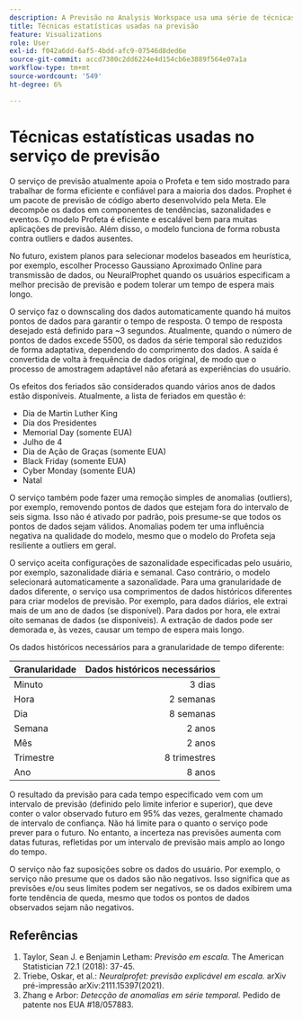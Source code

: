 ```yaml
---
description: A Previsão no Analysis Workspace usa uma série de técnicas estatísticas avançadas para determinar valores de previsão.
title: Técnicas estatísticas usadas na previsão
feature: Visualizations
role: User
exl-id: f042a6dd-6af5-4bdd-afc9-07546d8ded6e
source-git-commit: accd7300c2dd6224e4d154cb6e3889f564e07a1a
workflow-type: tm+mt
source-wordcount: '549'
ht-degree: 6%

---
```


# Técnicas estatísticas usadas no serviço de previsão

O serviço de previsão atualmente apoia o Profeta e tem sido mostrado para trabalhar de forma eficiente e confiável para a maioria dos dados. Prophet é um pacote de previsão de código aberto desenvolvido pela Meta. Ele decompõe os dados em componentes de tendências, sazonalidades e eventos. O modelo Profeta é eficiente e escalável bem para muitas aplicações de previsão. Além disso, o modelo funciona de forma robusta contra outliers e dados ausentes.

No futuro, existem planos para selecionar modelos baseados em heurística, por exemplo, escolher Processo Gaussiano Aproximado Online para transmissão de dados, ou NeuralProphet quando os usuários especificam a melhor precisão de previsão e podem tolerar um tempo de espera mais longo.

O serviço faz o downscaling dos dados automaticamente quando há muitos pontos de dados para garantir o tempo de resposta. O tempo de resposta desejado está definido para ~3 segundos. Atualmente, quando o número de pontos de dados excede 5500, os dados da série temporal são reduzidos de forma adaptativa, dependendo do comprimento dos dados. A saída é convertida de volta à frequência de dados original, de modo que o processo de amostragem adaptável não afetará as experiências do usuário.

Os efeitos dos feriados são considerados quando vários anos de dados estão disponíveis. Atualmente, a lista de feriados em questão é:

* Dia de Martin Luther King
* Dia dos Presidentes
* Memorial Day (somente EUA)
* Julho de 4
* Dia de Ação de Graças (somente EUA)
* Black Friday (somente EUA)
* Cyber Monday (somente EUA)
* Natal

O serviço também pode fazer uma remoção simples de anomalias (outliers), por exemplo, removendo pontos de dados que estejam fora do intervalo de seis sigma. Isso não é ativado por padrão, pois presume-se que todos os pontos de dados sejam válidos. Anomalias podem ter uma influência negativa na qualidade do modelo, mesmo que o modelo do Profeta seja resiliente a outliers em geral.

O serviço aceita configurações de sazonalidade especificadas pelo usuário, por exemplo, sazonalidade diária e semanal. Caso contrário, o modelo selecionará automaticamente a sazonalidade. Para uma granularidade de dados diferente, o serviço usa comprimentos de dados históricos diferentes para criar modelos de previsão. Por exemplo, para dados diários, ele extrai mais de um ano de dados (se disponível). Para dados por hora, ele extrai oito semanas de dados (se disponíveis). A extração de dados pode ser demorada e, às vezes, causar um tempo de espera mais longo.

Os dados históricos necessários para a granularidade de tempo diferente:

| Granularidade | Dados históricos necessários |
|---|--:|
| Minuto | 3 dias |
| Hora | 2 semanas |
| Dia | 8 semanas |
| Semana | 2 anos |
| Mês | 2 anos |
| Trimestre | 8 trimestres |
| Ano | 8 anos |


O resultado da previsão para cada tempo especificado vem com um intervalo de previsão (definido pelo limite inferior e superior), que deve conter o valor observado futuro em 95% das vezes, geralmente chamado de intervalo de confiança. Não há limite para o quanto o serviço pode prever para o futuro. No entanto, a incerteza nas previsões aumenta com datas futuras, refletidas por um intervalo de previsão mais amplo ao longo do tempo.

O serviço não faz suposições sobre os dados do usuário. Por exemplo, o serviço não presume que os dados são não negativos. Isso significa que as previsões e/ou seus limites podem ser negativos, se os dados exibirem uma forte tendência de queda, mesmo que todos os pontos de dados observados sejam não negativos.


## Referências

1. Taylor, Sean J. e Benjamin Letham: *Previsão em escala.* The American Statistician 72.1 (2018): 37-45.
1. Triebe, Oskar, et al.: *Neuralprofet: previsão explicável em escala.* arXiv pré-impressão arXiv:2111.15397(2021).
1. Zhang e Arbor: *Detecção de anomalias em série temporal.* Pedido de patente nos EUA #18/057883.
